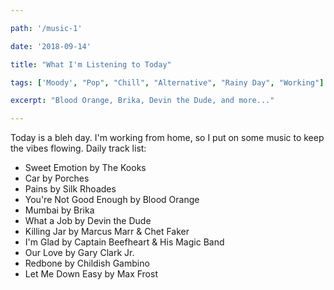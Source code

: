 ```yaml
---

path: '/music-1'

date: '2018-09-14'

title: "What I'm Listening to Today"

tags: ['Moody', "Pop", "Chill", "Alternative", "Rainy Day", "Working"]

excerpt: "Blood Orange, Brika, Devin the Dude, and more..."

---
```


Today is a bleh day. I'm working from home, so I put on some music to keep the vibes flowing. 
Daily track list: 

- Sweet Emotion by The Kooks
- Car by Porches 
- Pains by Silk Rhoades
- You're Not Good Enough by Blood Orange 
- Mumbai by Brika 
- What a Job by Devin the Dude 
- Killing Jar by Marcus Marr & Chet Faker 
- I'm Glad by Captain Beefheart & His Magic Band 
- Our Love by Gary Clark Jr. 
- Redbone by Childish Gambino 
- Let Me Down Easy by Max Frost 